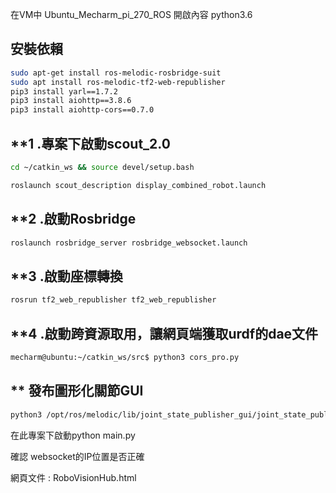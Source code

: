 
在VM中 Ubuntu_Mecharm_pi_270_ROS 開啟內容
python3.6
## 安裝依賴
```bash
sudo apt-get install ros-melodic-rosbridge-suit
sudo apt install ros-melodic-tf2-web-republisher
pip3 install yarl==1.7.2
pip3 install aiohttp==3.8.6
pip3 install aiohttp-cors==0.7.0

```
## **1 .專案下啟動scout_2.0

```bash
cd ~/catkin_ws && source devel/setup.bash

roslaunch scout_description display_combined_robot.launch
```
## **2 .啟動Rosbridge
```bash
roslaunch rosbridge_server rosbridge_websocket.launch
```
## **3 .啟動座標轉換
```bash
rosrun tf2_web_republisher tf2_web_republisher
```
## **4 .啟動跨資源取用，讓網頁端獲取urdf的dae文件

```bash
mecharm@ubuntu:~/catkin_ws/src$ python3 cors_pro.py
```
## ** 發布圖形化關節GUI
```bash
python3 /opt/ros/melodic/lib/joint_state_publisher_gui/joint_state_publisher_gui
```

在此專案下啟動python main.py

確認 websocket的IP位置是否正確

網頁文件 : RoboVisionHub.html
